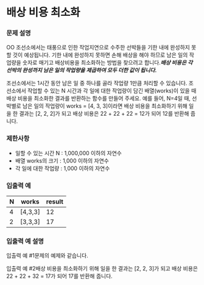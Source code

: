# 배상 비용 최소화

### **문제 설명**

OO 조선소에서는 태풍으로 인한 작업지연으로 수주한 선박들을 기한 내에 완성하지 못할 것이 예상됩니다. 기한 내에 완성하지 못하면 손해 배상을 해야 하므로 남은 일의 작업량을 숫자로 매기고 배상비용을 최소화하는 방법을 찾으려고 합니다.**_배상 비용은 각 선박의 완성까지 남은 일의 작업량을 제곱하여 모두 더한 값이 됩니다._**

조선소에서는 1시간 동안 남은 일 중 하나를 골라 작업량 1만큼 처리할 수 있습니다. 조선소에서 작업할 수 있는 N 시간과 각 일에 대한 작업량이 담긴 배열(works)이 있을 때 배상 비용을 최소화한 결과를 반환하는 함수를 만들어 주세요. 예를 들어, N=4일 때, 선박별로 남은 일의 작업량이 works = [4, 3, 3]이라면 배상 비용을 최소화하기 위해 일을 한 결과는 [2, 2, 2]가 되고 배상 비용은 22 + 22 + 22 = 12가 되어 12를 반환해 줍니다.

### 제한사항

-   일할 수 있는 시간 N : 1,000,000 이하의 자연수
-   배열 works의 크기 : 1,000 이하의 자연수
-   각 일에 대한 작업량 : 1,000 이하의 자연수

### 입출력 예

| N   | works   | result |
| --- | ------- | ------ |
| 4   | [4,3,3] | 12     |
| 2   | [3,3,3] | 17     |

### 입출력 예 설명

입출력 예 #1문제의 예제와 같습니다.

입출력 예 #2배상 비용을 최소화하기 위해 일을 한 결과는 [2, 2, 3]가 되고 배상 비용은 22 + 22 + 32 = 17가 되어 17를 반환해 줍니다.
